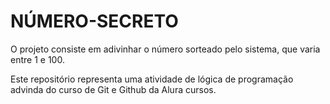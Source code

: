 # NÚMERO-SECRETO

O projeto consiste em adivinhar o número sorteado pelo sistema, que varia entre 1 e 100.

Este repositório representa uma atividade de lógica de programação advinda do curso de Git e Github da Alura cursos.
